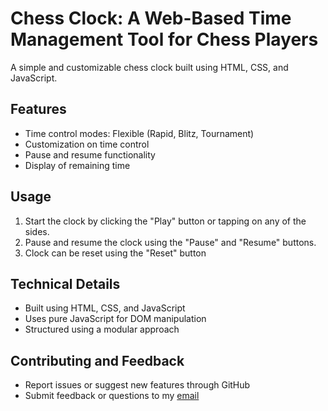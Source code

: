 # Chess Clock: A Web-Based Time Management Tool for Chess Players

A simple and customizable chess clock built using HTML, CSS, and JavaScript.

## Features

- Time control modes: Flexible (Rapid, Blitz, Tournament)
- Customization on time control
- Pause and resume functionality
- Display of remaining time
<!-- - Alert system for time expiration -->

## Usage

1. Start the clock by clicking the "Play" button or tapping on any of the sides.
2. Pause and resume the clock using the "Pause" and "Resume" buttons.
3. Clock can be reset using the "Reset" button

## Technical Details

- Built using HTML, CSS, and JavaScript
- Uses pure JavaScript for DOM manipulation
- Structured using a modular approach

## Contributing and Feedback

- Report issues or suggest new features through GitHub
- Submit feedback or questions to my [email](mailto:himangshuatwork@gmail.com)
